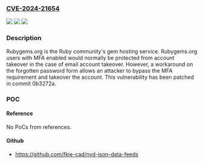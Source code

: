 ### [CVE-2024-21654](https://cve.mitre.org/cgi-bin/cvename.cgi?name=CVE-2024-21654)
![](https://img.shields.io/static/v1?label=Product&message=rubygems.org&color=blue)
![](https://img.shields.io/static/v1?label=Version&message=%3D%20%3C%20commit%200b3272a%20&color=brighgreen)
![](https://img.shields.io/static/v1?label=Vulnerability&message=CWE-287%3A%20Improper%20Authentication&color=brighgreen)

### Description

Rubygems.org is the Ruby community's gem hosting service. Rubygems.org users with MFA enabled would normally be protected from account takeover in the case of email account takeover. However, a workaround on the forgotten password form allows an attacker to bypass the MFA requirement and takeover the account. This vulnerability has been patched in commit 0b3272a.

### POC

#### Reference
No PoCs from references.

#### Github
- https://github.com/fkie-cad/nvd-json-data-feeds

